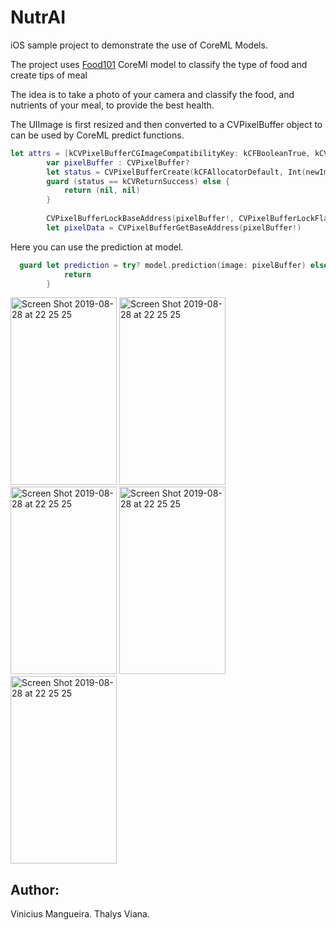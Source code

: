 # NutrAI
iOS sample project to demonstrate the use of CoreML Models.

The project uses [Food101](https://github.com/stratospark/food-101-keras) CoreMl model to classify the type of food and create tips of meal

The idea is to take a photo of your camera and classify the food, and nutrients of your meal, to provide the best health.


The UIImage is first resized and then converted to a CVPixelBuffer object to can be used by CoreML predict functions.
```swift
let attrs = [kCVPixelBufferCGImageCompatibilityKey: kCFBooleanTrue, kCVPixelBufferCGBitmapContextCompatibilityKey: kCFBooleanTrue] as CFDictionary
        var pixelBuffer : CVPixelBuffer?
        let status = CVPixelBufferCreate(kCFAllocatorDefault, Int(newImage.size.width), Int(newImage.size.height), kCVPixelFormatType_32ARGB, attrs, &pixelBuffer)
        guard (status == kCVReturnSuccess) else {
            return (nil, nil)
        }
        
        CVPixelBufferLockBaseAddress(pixelBuffer!, CVPixelBufferLockFlags(rawValue: 0))
        let pixelData = CVPixelBufferGetBaseAddress(pixelBuffer!)
```
Here you can use the prediction at model.
```swift
  guard let prediction = try? model.prediction(image: pixelBuffer) else {
            return
        }
```

<img width="170" height="300" alt="Screen Shot 2019-08-28 at 22 25 25" src="https://user-images.githubusercontent.com/32227073/63227633-ec111400-c1be-11e9-9f3d-7f709ef1a963.png">

<img width="170" height="300" alt="Screen Shot 2019-08-28 at 22 25 25" src="https://user-images.githubusercontent.com/32227073/63227635-ef0c0480-c1be-11e9-8b7c-440ec27e8f39.png">

<img width="170" height="300" alt="Screen Shot 2019-08-28 at 22 25 25" src="https://user-images.githubusercontent.com/32227073/63227637-f206f500-c1be-11e9-8716-8ea7765e290a.png">

<img width="170" height="300" alt="Screen Shot 2019-08-28 at 22 25 25" src="https://user-images.githubusercontent.com/32227073/63227640-f4694f00-c1be-11e9-80d7-6deac89e6a71.png">

<img width="170" height="300" alt="Screen Shot 2019-08-28 at 22 25 25" src="https://user-images.githubusercontent.com/32227073/63227643-f6cba900-c1be-11e9-9b95-daf03112b152.png">

## Author:
Vinicius Mangueira.
Thalys Viana.





